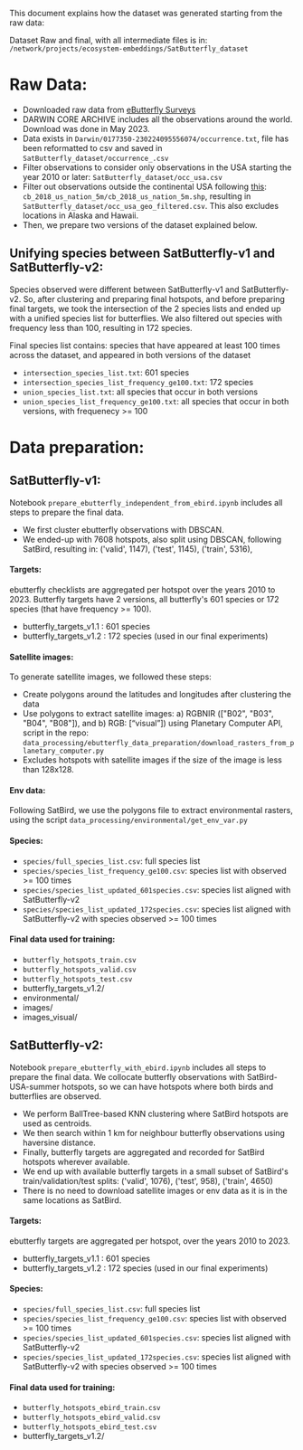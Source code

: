 This document explains how the dataset was generated starting from the raw data:

Dataset Raw and final, with all intermediate files is in: `/network/projects/ecosystem-embeddings/SatButterfly_dataset`

# Raw Data:
* Downloaded raw data from [eButterfly Surveys ](https://www.gbif.org/dataset/cf3bdc30-370c-48d3-8fff-b587a39d72d6)
* DARWIN CORE ARCHIVE includes all the observations around the world. Download was done in May 2023.
* Data exists in `Darwin/0177350-230224095556074/occurrence.txt`, file has been reformatted to csv and saved in `SatButterfly_dataset/occurrence_.csv`
* Filter observations to consider only observations in the USA starting the year 2010 or later: `SatButterfly_dataset/occ_usa.csv`
* Filter out observations outside the continental USA following [this](https://www.census.gov/geographies/mapping-files/time-series/geo/carto-boundary-file.html): `cb_2018_us_nation_5m/cb_2018_us_nation_5m.shp`, resulting in `SatButterfly_dataset/occ_usa_geo_filtered.csv`. This also excludes locations in Alaska and Hawaii.
* Then, we prepare two versions of the dataset explained below.

## Unifying species between SatButterfly-v1 and SatButterfly-v2:
Species observed were different between SatButterfly-v1 and SatButterfly-v2. So, after clustering and preparing final hotspots, and before preparing final targets, we took the intersection of the 2 species lists and ended up with a unified species list for butterflies. We also filtered out species with frequency less than 100, resulting in 172 species.

Final species list contains: species that have appeared at least 100 times across the dataset, and appeared in both versions of the dataset

- `intersection_species_list.txt`: 601 species
- `intersection_species_list_frequency_ge100.txt`: 172 species
- `union_species_list.txt`: all species that occur in both versions
- `union_species_list_frequency_ge100.txt`: all species that occur in both versions, with frequenecy >= 100

# Data preparation:
## SatButterfly-v1:
Notebook `prepare_ebutterfly_independent_from_ebird.ipynb` includes all steps to prepare the final data.
- We first cluster ebutterfly observations with DBSCAN.
- We ended-up with 7608 hotspots, also split using DBSCAN, following SatBird, resulting in: ('valid', 1147), ('test', 1145), ('train', 5316),

#### Targets:
ebutterfly checklists are aggregated per hotspot over the years 2010 to 2023. Butterfly targets have 2 versions, all butterfly's 601 species or 172 species (that have frequency >= 100).
- butterfly_targets_v1.1 : 601 species
- butterfly_targets_v1.2 : 172 species (used in our final experiments)

#### Satellite images:
To generate satellite images, we followed these steps:
- Create polygons around the latitudes and longitudes after clustering the data
- Use polygons to extract satellite images: a) RGBNIR (["B02", "B03", "B04", "B08"]), and b) RGB: [“visual”]) using Planetary Computer API, script in the repo: `data_processing/ebutterfly_data_preparation/download_rasters_from_planetary_computer.py`
- Excludes hotspots with satellite images if the size of the image is less than 128x128.

#### Env data:
Following SatBird, we use the polygons file to extract environmental rasters, using the script `data_processing/environmental/get_env_var.py`

#### Species:
- `species/full_species_list.csv`: full species list
- `species/species_list_frequency_ge100.csv`: species list with observed >= 100 times
- `species/species_list_updated_601species.csv`: species list aligned with SatButterfly-v2
- `species/species_list_updated_172species.csv`: species list aligned with SatButterfly-v2 with species observed >= 100 times

#### Final data used for training:
- `butterfly_hotspots_train.csv`
- `butterfly_hotspots_valid.csv`
- `butterfly_hotspots_test.csv`
- butterfly_targets_v1.2/
- environmental/
- images/
- images_visual/

## SatButterfly-v2:
Notebook `prepare_ebutterfly_with_ebird.ipynb` includes all steps to prepare the final data. We collocate butterfly observations with SatBird-USA-summer hotspots, so we can have hotspots where both birds and butterflies are observed.
* We perform BallTree-based KNN clustering where SatBird hotspots are used as centroids. 
* We then search within $1$ km for neighbour butterfly observations using haversine distance. 
* Finally, butterfly targets are aggregated and recorded for SatBird hotspots wherever available. 
* We end up with available butterfly targets in a small subset of SatBird's train/validation/test splits: ('valid', 1076), ('test', 958), ('train', 4650)
* There is no need to download satellite images or env data as it is in the same locations as SatBird.

#### Targets:
ebutterfly targets are aggregated per hotspot, over the years 2010 to 2023.
- butterfly_targets_v1.1 : 601 species
- butterfly_targets_v1.2 : 172 species (used in our final experiments)

#### Species:
- `species/full_species_list.csv`: full species list
- `species/species_list_frequency_ge100.csv`: species list with observed >= 100 times
- `species/species_list_updated_601species.csv`: species list aligned with SatButterfly-v2
- `species/species_list_updated_172species.csv`: species list aligned with SatButterfly-v2 with species observed >= 100 times

#### Final data used for training:
- `butterfly_hotspots_ebird_train.csv`
- `butterfly_hotspots_ebird_valid.csv`
- `butterfly_hotspots_ebird_test.csv`
- butterfly_targets_v1.2/
